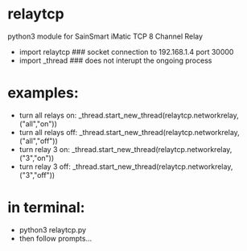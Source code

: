 # relaytcp
python3 module for SainSmart iMatic TCP 8 Channel Relay

- import relaytcp ### socket connection to 192.168.1.4 port 30000
- import _thread ### does not interupt the ongoing process

# examples:
- turn all relays on:
 _thread.start_new_thread(relaytcp.networkrelay, ("all","on"))
- turn all relays off:
 _thread.start_new_thread(relaytcp.networkrelay, ("all","off"))
- turn relay 3 on:
 _thread.start_new_thread(relaytcp.networkrelay, ("3","on"))
- turn relay 3 off:
 _thread.start_new_thread(relaytcp.networkrelay, ("3","off"))

# in terminal:
- python3 relaytcp.py
- then follow prompts...

